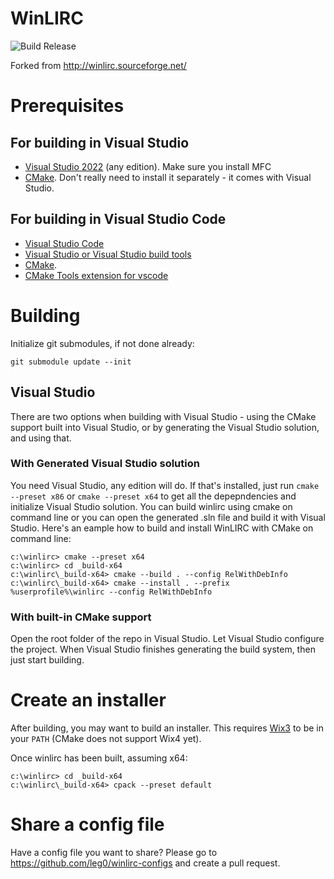 # WinLIRC

![Build Release](https://github.com/leg0/WinLIRC/workflows/Build%20Release/badge.svg?branch=master)

Forked from http://winlirc.sourceforge.net/

# Prerequisites

## For building in Visual Studio 
  * [Visual Studio 2022](https://visualstudio.microsoft.com/) (any edition). Make sure you install MFC
  * [CMake](https://cmake.org/download/). Don't really need to install it separately - it comes with Visual Studio.

## For building in Visual Studio Code
  * [Visual Studio Code](https://code.visualstudio.com/)
  * [Visual Studio or Visual Studio build tools](https://visualstudio.microsoft.com/)
  * [CMake](https://cmake.org/download/). 
  * [CMake Tools extension for vscode](https://marketplace.visualstudio.com/items?itemName=ms-vscode.cmake-tools)

# Building

Initialize git submodules, if not done already:

    git submodule update --init

## Visual Studio

There are two options when building with Visual Studio - using the CMake support built into Visual Studio, or
by generating the Visual Studio solution, and using that.

### With Generated Visual Studio solution
You need Visual Studio, any edition will do. If that's installed, just run `cmake --preset x86` or `cmake --preset x64`
to get all the depepndencies and initialize Visual Studio solution. You can build winlirc using cmake on command line
or you can open the generated .sln file and build it with Visual Studio. Here's an eample how to build and install
WinLIRC with CMake on command line:

    c:\winlirc> cmake --preset x64
    c:\winlirc> cd _build-x64
    c:\winlirc\_build-x64> cmake --build . --config RelWithDebInfo
    c:\winlirc\_build-x64> cmake --install . --prefix %userprofile%\winlirc --config RelWithDebInfo

### With built-in CMake support
Open the root folder of the repo in Visual Studio. Let Visual Studio configure the project. When
Visual Studio finishes generating the build system, then just start building.

# Create an installer

After building, you may want to build an installer. This requires [Wix3](https://wixtoolset.org/docs/wix3/) to be in
your `PATH` (CMake does not support Wix4 yet).

Once winlirc has been built, assuming x64:

    c:\winlirc> cd _build-x64
    c:\winlirc\_build-x64> cpack --preset default


# Share a config file

Have a config file you want to share? Please go to https://github.com/leg0/winlirc-configs and create a pull request.
